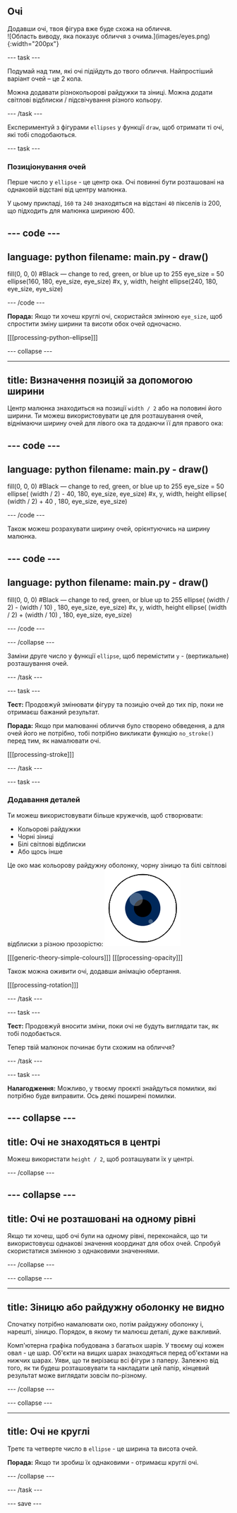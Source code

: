 ## Очі

<div style="display: flex; flex-wrap: wrap">
<div style="flex-basis: 200px; flex-grow: 1; margin-right: 15px;">
Додавши очі, твоя фігура вже буде схожа на обличчя.
</div>
<div>
![Область виводу, яка показує обличчя з очима.](images/eyes.png){:width="200px"}
</div>
</div>

--- task ---

Подумай над тим, які очі підійдуть до твого обличчя. Найпростіший варіант очей – це 2 кола.

Можна додавати різнокольорові райдужки та зіниці. Можна додати світлові відблиски / підсвічування різного кольору.

--- /task ---

Експериментуй з фігурами `ellipses` у функції `draw`, щоб отримати ті очі, які тобі сподобаються.

--- task ---

### Позиціонування очей

Перше число у `ellipse` - це центр ока. Очі повинні бути розташовані на однаковій відстані від центру малюнка.

У цьому прикладі, `160` та `240` знаходяться на відстані `40` пікселів із 200, що підходить для малюнка шириною 400.

--- code ---
---
language: python
filename: main.py - draw()
---
  fill(0, 0, 0) #Black — change to red, green, or blue up to 255 eye_size = 50 ellipse(160, 180, eye_size, eye_size) #x, y, width, height ellipse(240, 180, eye_size, eye_size)

--- /code ---

**Порада:** Якщо ти хочеш круглі очі, скористайся змінною `eye_size`, щоб спростити зміну ширини та висоти обох очей одночасно.

[[[processing-python-ellipse]]]

--- collapse ---

---
title: Визначення позицій за допомогою ширини
---

Центр малюнка знаходиться на позиції `width / 2` або на половині його ширини. Ти можеш використовувати це для розташування очей, віднімаючи ширину очей для лівого ока та додаючи її для правого ока:

--- code ---
---
language: python
filename: main.py - draw()
---

  fill(0, 0, 0) #Black — change to red, green, or blue up to 255 eye_size = 50 ellipse( (width / 2) - 40, 180, eye_size, eye_size) #x, y, width, height ellipse( (width / 2) + 40 , 180, eye_size, eye_size)

--- /code ---

Також можеш розрахувати ширину очей, орієнтуючись на ширину малюнка.

--- code ---
---
language: python
filename: main.py - draw()
---

  fill(0, 0, 0) #Black — change to red, green, or blue up to 255 ellipse( (width / 2) - (width / 10) , 180, eye_size, eye_size) #x, y, width, height ellipse( (width / 2) + (width / 10) , 180, eye_size, eye_size)

--- /code ---

--- /collapse ---

Заміни друге число у функції `ellipse`, щоб перемістити `y` - (вертикальне) розташування очей.

--- /task ---

--- task ---

**Тест:** Продовжуй змінювати фігуру та позицію очей до тих пір, поки не отримаєш бажаний результат.

**Порада:** Якщо при малюванні обличчя було створено обведення, а для очей його не потрібно, тобі потрібно викликати функцію `no_stroke()` перед тим, як намалювати очі.

[[[processing-stroke]]]

--- /task ---

--- task ---

### Додавання деталей

Ти можеш використовувати більше кружечків, щоб створювати:
+ Кольорові райдужки
+ Чорні зіниці
+ Білі світлові відблиски
+ Або щось інше

Це око має кольорову райдужну оболонку, чорну зіницю та білі світлові відблиски з різною прозорістю: ![У зоні виводу зображено око з підсвічуванням зіниці та райдужної оболонки.](images/catchlights.png)

\[[[generic-theory-simple-colours]]\] \[[[processing-opacity\]]]

Також можна оживити очі, додавши анімацію обертання.

[[[processing-rotation]]]

--- /task ---

--- task ---

**Тест:** Продовжуй вносити зміни, поки очі не будуть виглядати так, як тобі подобається.

Тепер твій малюнок починає бути схожим на обличчя?

--- /task ---

--- task ---

**Налагодження:** Можливо, у твоєму проєкті знайдуться помилки, які потрібно буде виправити. Ось деякі поширені помилки.

--- collapse ---
---
title: Очі не знаходяться в центрі
---

Можеш використати `height / 2`, щоб розташувати їх у центрі.

--- /collapse ---

--- collapse ---
---
title: Очі не розташовані на одному рівні
---

Якщо ти хочеш, щоб очі були на одному рівні, переконайся, що ти використовуєш однакові значення координат для обох очей. Спробуй скористатися змінною з однаковими значеннями.

--- /collapse ---

--- collapse ---

---
title: Зіницю або райдужну оболонку не видно
---

Спочатку потрібно намалювати око, потім райдужну оболонку і, нарешті, зіницю. Порядок, в якому ти малюєш деталі, дуже важливий.

Комп'ютерна графіка побудована з багатьох шарів. У твоєму оці кожен овал - це шар. Об'єкти на вищих шарах знаходяться перед об'єктами на нижчих шарах. Уяви, що ти вирізаєш всі фігури з паперу. Залежно від того, як ти будеш розташовувати та накладати цей папір, кінцевий результат може виглядати зовсім по-різному.

--- /collapse ---

--- collapse ---

---
title: Очі не круглі
---

Третє та четверте число в `ellipse` - це ширина та висота очей.

**Порада:** Якщо ти зробиш їх однаковими - отримаєш круглі очі.

--- /collapse ---


--- /task ---

--- save ---
